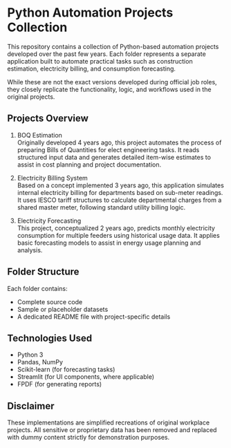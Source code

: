 # Python Automation Projects Collection

This repository contains a collection of Python-based automation projects developed over the past few years. Each folder represents a separate application built to automate practical tasks such as construction estimation, electricity billing, and consumption forecasting.

While these are not the exact versions developed during official job roles, they closely replicate the functionality, logic, and workflows used in the original projects.

## Projects Overview

1. BOQ Estimation  
Originally developed 4 years ago, this project automates the process of preparing Bills of Quantities for elect engineering tasks. It reads structured input data and generates detailed item-wise estimates to assist in cost planning and project documentation.

2. Electricity Billing System  
Based on a concept implemented 3 years ago, this application simulates internal electricity billing for departments based on sub-meter readings. It uses IESCO tariff structures to calculate departmental charges from a shared master meter, following standard utility billing logic.

3. Electricity Forecasting  
This project, conceptualized 2 years ago, predicts monthly electricity consumption for multiple feeders using historical usage data. It applies basic forecasting models to assist in energy usage planning and analysis.

## Folder Structure

Each folder contains:

- Complete source code
- Sample or placeholder datasets
- A dedicated README file with project-specific details

## Technologies Used

- Python 3
- Pandas, NumPy
- Scikit-learn (for forecasting tasks)
- Streamlit (for UI components, where applicable)
- FPDF (for generating reports)

## Disclaimer

These implementations are simplified recreations of original workplace projects. All sensitive or proprietary data has been removed and replaced with dummy content strictly for demonstration purposes.
